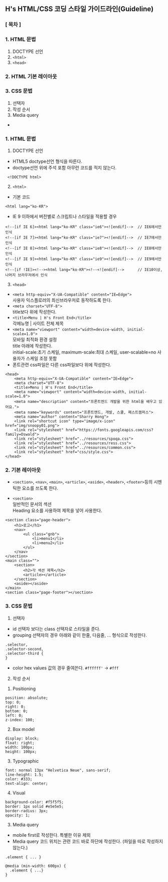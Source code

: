 ## H's HTML/CSS 코딩 스타일 가이드라인(Guideline)


### [ 목차 ]

### 1. HTML 문법

 1) DOCTYPE 선언 <br>
 2) `<html>` <br>
 3) `<head>`

### 2. HTML 기본 레이아웃

### 3. CSS 문법

 1) 선택자 <br>
 2) 작성 순서 <br>
 3) Media query 


-

### 1. HTML 문법

1) DOCTYPE 선언

- HTML5 doctype선언 형식을 따른다.
- doctype선언 위에 주석 포함 아무런 코드를 적지 않는다. 

```
 <!DOCTYPE html>
```

2) `<html>`

- 기본 코드 

```
<html lang="ko-KR">
```

- IE 9 이하에서 버전별로 스크립트나 스타일을 적용할 경우 

```
<!--[if IE 6]><html lang="ko-KR" class="ie6"><![endif]-->  // IE6에서만 인식
<!--[if IE 7]><html lang="ko-KR" class="ie7"><![endif]-->  // IE7에서만 인식
<!--[if IE 8]><html lang="ko-KR" class="ie8"><![endif]-->  // IE8에서만 인식
<!--[if IE 9]><html lang="ko-KR" class="ie9"><![endif]-->  // IE9에서만 인식
<!--[if !IE]><!--><html lang="ko-KR"><!--<![endif]-->      // IE10이상, 나머지 브라우저에서 인식 
```

3) `<head>` 

- `<meta http-equiv="X-UA-Compatible" content="IE=Edge">` 
<br>사용자 익스플로러의 최신브라우저로 동작하도록 한다.
- `<meta charset="UTF-8">` 
<br>title보다 위에 작성한다. 
- `<title>Menu | H's Front End</title>` 
<br>각메뉴명 | 사이트 전체 제목
- `<meta name="viewport" content="width=device-width, initial-scale=1.0">` 
<br>모바일 최적화 환경 설정<br>title 아래에 작성한다. <br>initial-scale:초기 스케일, maximum-scale:최대 스케일, user-scalable=no 사용자가 스케일 조정 못함
- 폰트관련 css파일은 다른 css파일보다 위에 작성한다. 

```
<head>
	<meta http-equiv="X-UA-Compatible" content="IE=Edge">
	<meta charset="UTF-8">
	<title>Menu | H's Front End</title>
	<meta name="viewport" content="width=device-width, initial-scale=1.0">
	<meta name="description" content="프론트엔드 개발을 위한 html을 배우고 있어요."> 
	<meta name="keywords" content="프론트엔드, 개발, 스쿨, 패스트캠퍼스"> 
	<meta name="author" content="Sharry Hong"> 
	<link rel="shortcut icon" type="image/x-icon" href="img/snoopy01.png">
	<link rel="stylesheet" href="https://fonts.googleapis.com/css?family=Oswald">
	<link rel="stylesheet" href="../resources/spoqa.css">
	<link rel="stylesheet" href="../resources/ress.css">
	<link rel="stylesheet" href="../resources/common.css">
	<link rel="stylesheet" href="css/style.css">
</head>
```

### 2. 기본 레이아웃

- `<section>`, `<nav>`, `<main>`, `<article>`, `<aside>`, `<header>`, `<footer>`등의 시멘틱한 요소를 쓰도록 한다. 

- `<section>` <br>일반적인 문서의 섹션<br>Heading 요소를 사용하여 제목을 넣어 사용한다.

```
<section class="page-header">
	<h1>로고</h1>
	<nav>
		<ul class="gnb">
			<li>menu1</li>
			<li>menu2</li>
		</ul>
	</nav>
</section>
<main class="">
	<section>
		<h2>각 섹션 제목</h2>
		<article></article>
	</section>
	<aside></aside>
</main>
<section class="page-footer"></section>
```

### 3. CSS 문법

1) 선택자

- id 선택자 보다는 class 선택자로 스타일을 준다. 
- grouping 선택자의 경우 아래와 같이 한줄, 다음줄, ... 형식으로 작성한다. 

```
.selector,
.selector-second,
.selector-third {
}
```

- color hex values 값의 경우 줄여쓴다. `#ffffff'` -> `#fff`

2) 작성 순서

1. Positioning

```
position: absolute;
top: 0;
right: 0;
bottom: 0;
left: 0;
z-index: 100;
```

2. Box model

```
display: block;
float: right;
width: 100px;
height: 100px;
```

3. Typographic

```
font: normal 13px "Helvetica Neue", sans-serif;
line-height: 1.5;
color: #333;
text-align: center;
```

4. Visual

```
background-color: #f5f5f5;
border: 1px solid #e5e5e5;
border-radius: 3px;
opacity: 1;
```

3) Media query 

- mobile first로 작성한다. 특별한 이유 제외 
- Media query 코드 위치는 관련 코드 바로 하단에 작성한다. (파일을 따로 작성하지 않는다.)

```
.element { ... }

@media (min-width: 600px) {
  .element { ...}
}
```